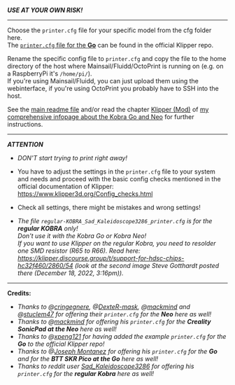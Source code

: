 ***USE AT YOUR OWN RISK!***

---
<!---
and @[codeneobee](https://github.com/codeneobee/) for offering their `printer.cfg` files (links below)!*  
--->

Choose the `printer.cfg` file for your specific model from the cfg folder here.  
The [`printer.cfg` file for the **Go**](https://github.com/Klipper3d/klipper/blob/master/config/printer-anycubic-kobra-go-2022.cfg) can be found in the official Klipper repo. 

<!---
If you don't find the belonging file for your model in the "cfg" folder here or you want to use different files, see the following links of other users who offer their `printer.cfg`:
- **GO**  
  - Reddit user [xpeng121](https://www.reddit.com/user/xpeng121/) offers his `printer.cfg` for the Go here: https://pastebin.com/xDF8ChXY
- **NEO**
  - @[codeneobee](https://github.com/codeneobee/) offers his `printer.cfg` for the Neo here: https://github.com/codeneobee/kobra-neo-klipper-config
--->  

Rename the specific config file to `printer.cfg` and copy the file to the home directory of the host where Mainsail/Fluidd/OctoPrint is running on (e.g. on a RaspberryPi it's `/home/pi/`).  
If you're using Mainsail/Fluidd, you can just upload them using the webinterface, if you're using OctoPrint you probably have to SSH into the host.

See the [main readme file](../README.md) and/or read the chapter [Klipper (Mod)](https://1coderookie.github.io/KobraGoNeoInsights/firmware/fw_klipper/) of [my comprehensive infopage about the Kobra Go and Neo](https://1coderookie.github.io/KobraGoNeoInsights/) for further instructions.

---

***ATTENTION***   

- *DON'T start trying to print right away!*    
- You have to adjust the settings in the `printer.cfg` file to your system and needs and proceed with the basic config checks mentioned in the official documentation of Klipper: https://www.klipper3d.org/Config_checks.html    
- Check all settings, there might be mistakes and wrong settings!

- *The file `regular-KOBRA_Sad_Kaleidoscope3286_printer.cfg` is for the ***regular KOBRA*** only!*  
  *Don't use it with the Kobra Go or Kobra Neo!*  
  *If you want to use Klipper on the regular Kobra, you need to resolder one SMD resistor (R65 to R66). Read here: https://klipper.discourse.group/t/support-for-hdsc-chips-hc32f460/2860/54 (look at the second image Steve Gotthardt posted there (December 18, 2022, 3:16pm)).* 


---

**Credits:**  
- *Thanks to @[cringegnere](https://github.com/cringegnere), @[DexteR-mask](https://github.com/DexteR-mask), @[mackmind](https://github.com/mackmind) and @[stuclem47](https://github.com/stuclem47) for offering their `printer.cfg` for the **Neo** here as well!*
- *Thanks to @[mackmind](https://github.com/mackmind) for offering his `printer.cfg` for the **Creality SonicPad at the Neo** here as well!*  
- *Thanks to @[xpeng121](https://www.reddit.com/user/xpeng121/) for having added the example `printer.cfg` for the **Go** to the official Klipper repo!*   
- *Thanks to @[Joseph Montanez](https://github.com/joseph-montanez) for offering his `printer.cfg` for the **Go** and for the **BTT SKR Pico at the Go** here as well!*
- *Thanks to reddit user [Sad_Kaleidoscope3286](https://reddit.com/user/Sad_Kaleidoscope3286) for offering his `printer.cfg` for the **regular Kobra** here as well!*  
